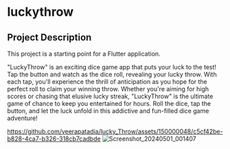 # luckythrow

## Project Description

This project is a starting point for a Flutter application.


"LuckyThrow" is an exciting dice game app that puts your luck to the test! Tap the 
button and watch as the dice roll, revealing your lucky throw. With each tap, you'll 
experience the thrill of anticipation as you hope for the perfect roll to claim your 
winning throw. Whether you're aiming for high scores or chasing that elusive lucky streak,
"LuckyThrow" is the ultimate game of chance to keep you entertained for hours. Roll the
dice, tap the button, and let the luck unfold in this addictive and fun-filled dice game
adventure!

https://github.com/veerapatadia/lucky_Throw/assets/150000048/c5cf42be-b828-4ca7-b326-318cb7cadbde
![Screenshot_20240501_001407](https://github.com/veerapatadia/lucky_Throw/assets/150000048/5429f089-a1be-4ef6-b86c-274eb6e6524e)


